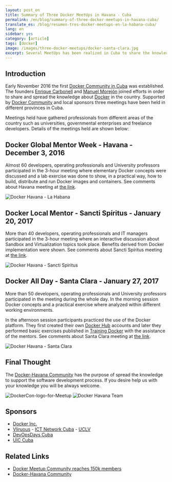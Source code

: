 ```yaml
---
layout: post_en
title: Summary of Three Docker MeetUps in Havana - Cuba
permalink: /en/blog/summary-of-three-docker-meetups-in-havana-cuba/
translate_es: /blog/resumen-tres-docker-meetups-en-la-habana-cuba/
lang: en
sidebar: yes
category: [article]
tags: [docker]
image: /images/three-docker-meetups/docker-santa-clara.jpg
excerpt: Several MeetUps has been realized in Cuba to share the knowledge about of Docker. Socializing the information between Docker enthusiastic is the main objective.
---
```


## Introduction

Early November 2016 the first <a href="https://www.meetup.com/Docker-Havana/" target="_blank">Docker Community in Cuba</a> was established. The founders <a href="https://twitter.com/kikicarbonell" target="_blank">Enrique Carbonell</a> and <a href="https://twitter.com/morejon85" target="_blank">Manuel Morejón</a> joined efforts in order to share and spread the knowledge about <a href="https://www.docker.com/" target="_blank">Docker</a> in the country. Supported by <a target="_blank" href="https://www.docker.com/docker-community">Docker Community</a> and local sponsors three meetings have been held in different provinces in Cuba.

Meetings held have gathered professionals from different areas of the country such as universities, governmental enterprises and freelance developers. Details of the meetings held are shown below:

## Docker Global Mentor Week - Havana - December 3, 2016

Almost 60 developers, operating professionals and University professors participated in the 3-hour meeting where elementary Docker concepts were discussed and a lab exercise was done to show, in a practical way, how to build, distribute and run Docker images and containers. See comments about Havana meeting at <a target="_blank" href="https://www.meetup.com/Docker-Havana/events/235359303/">the link</a>.

<img src="{{ site.baseurl }}/images/three-docker-meetups/docker-havana.jpg" title="Docker Havana - La Habana" name="Docker Havana - La Habana" />

## Docker Local Mentor - Sancti Spíritus - January 20, 2017

More than 40 developers, operating professionals and IT managers participated in the 3-hour meeting where an interactive discussion about Sandbox and Virtualization topics took place. Benefits derived from Docker implementation were shown. See comments about Sancti Spíritus meeting at <a target="_blank" href="https://www.meetup.com/Docker-Havana/events/236857148/">the link</a>.

<img src="{{ site.baseurl }}/images/three-docker-meetups/docker-sancti-spiritus.jpg" title="Docker Havana - Sancti Spiritus" name="Docker Havana - Sancti Spiritus" />

## Docker All Day - Santa Clara - January 27, 2017

More than 50 developers, operating professionals and University professors participated in the meeting during the whole day. In the morning session Docker concepts and a practical exercise where analyzed within different working environments.

In the afternoon session participants practiced the use of the Docker platform. They first created their own <a target="_blank" href="https://hub.docker.com/">Docker Hub</a> accounts and later they performed basic exercises published in <a target="_blank" href="https://training.docker.com">Training Docker</a> with the assistance of the mentors. See comments about Santa Clara meeting at <a target="_blank" href="https://www.meetup.com/Docker-Havana/events/236871642/">the link</a>.

<img src="{{ site.baseurl }}/images/three-docker-meetups/docker-santa-clara.jpg" title="Docker Havana - Santa Clara" name="Docker Havana - Santa Clara" />

## Final Thought

The <a href="https://www.meetup.com/Docker-Havana/" target="_blank">Docker-Havana Community</a> has the purpose of spread the knowledge to support the software development process. If you desire help us with your knowledge you will be always welcome.

<img src="{{ site.baseurl }}/images/three-docker-meetups/DockerCon-logo-for-Meetup.jpg" title="DockerCon-logo-for-Meetup" name="DockerCon-logo-for-Meetup" />

<img src="{{ site.baseurl }}/images/three-docker-meetups/docker-havana-team.jpg" title="Docker Havana Team" name="Docker Havana Team" />

## Sponsors

- [Docker Inc.](http://www.docker.com/)
- [Vliruous](http://www.vliruos.be/) - [ICT Network Cuba](http://www.vliruos.be/en/ongoing-projects/overview-of-ongoing-projects/network-cooperation/network-ict-cuba/) - [UCLV](http://www.uclv.edu.cu/)
- [DevOpsDays Cuba](https://devopsdayscuba.eventos.uci.cu/)
- [UIC Cuba](http://www.uniondeinformaticos.cu/)

## Related Links

* [Docker Meetup Community reaches 150k members](https://blog.docker.com/2017/01/docker-meetup-community-reaches-150k-members/)
* [Docker-Havana Community](https://www.meetup.com/Docker-Havana)

